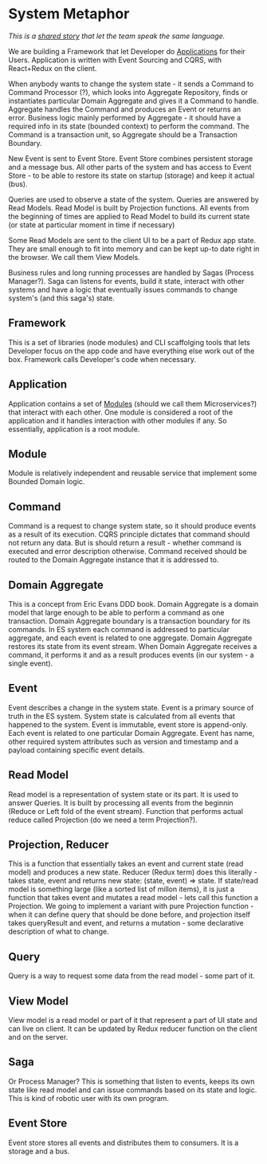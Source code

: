 # System Metaphor
*This is a [shared story](http://c2.com/xp/SystemMetaphor.html) that let the team speak the same language.*

We are building a Framework that let Developer do [Applications](#application) for their Users.
Application is written with Event Sourcing and CQRS, with React+Redux on the client.

When anybody wants to change the system state - it sends a Command to Command Processor (?), which looks into Aggregate Repository, finds or instantiates particular Domain Aggregate and gives it a Command to handle. Aggregate handles the Command and produces an Event or returns an error. Business logic mainly performed by Aggregate - it should have a required info in its state (bounded context) to perform the command. The Command is a transaction unit, so Aggregate should be a Transaction Boundary.

New Event is sent to Event Store. Event Store combines persistent storage and a message bus. All other parts of the system and has access to Event Store - to be able to restore its state on startup (storage) and keep it actual (bus).

Queries are used to observe a state of the system. Queries are answered by Read Models. Read Model is built by Projection functions. All events from the beginning of times are applied to Read Model to build its current state (or state at particular moment in time if necessary)

Some Read Models are sent to the client UI to be a part of Redux app state. They are small enough to fit into memory and can be kept up-to date right in the browser. We call them View Models.

Business rules and long running processes are handled by Sagas (Process Manager?). Saga can listens for events, build it state, interact with other systems and have a logic that eventually issues commands to change system's (and this saga's) state.

## Framework
This is a set of libraries (node modules) and CLI scaffolging tools that lets Developer focus on the app code and have everything else work out of the box. Framework calls Developer's code when necessary.

## Application
Application contains a set of [Modules](#module) (should we call them Microservices?) that interact with each other. One module is considered a root of the application and it handles interaction with other modules if any. So essentially, application is a root module.

## Module
Module is relatively independent and reusable service that implement some Bounded Domain logic.

## Command
Command is a request to change system state, so it should produce events as a result of its execution. CQRS principle dictates that command should not return any data. But is should return a result - whether command is executed and error description otherwise.
Command received should be routed to the Domain Aggregate instance that it is addressed to.

## Domain Aggregate
This is a concept from Eric Evans DDD book. Domain Aggregate is a domain model that large enough to be able to perform a command as one transaction. Domain Aggregate boundary is a transaction boundary for its commands. In ES system each command is addressed to particular aggregate, and each event is related to one aggregate. Domain Aggregate restores its state from its event stream. When Domain Aggregate receives a command, it performs it and as a result produces events (in our system - a single event).

## Event
Event describes a change in the system state. Event is a primary source of truth in the ES system. System state is calculated from all events that happened to the system. Event is immutable, event store is append-only. Each event is related to one particular Domain Aggregate. Event has name, other required system attributes such as version and timestamp and a payload containing specific event details.

## Read Model
Read model is a representation of system state or its part. It is used to answer Queries. It is built by processing all events from the beginnin (Reduce or Left fold of the event stream). Function that performs actual reduce called Projection (do we need a term Projection?).

## Projection, Reducer
This is a function that essentially takes an event and current state (read model) and produces a new state. Reducer (Redux term) does this literally - takes state, event and returns new state: (state, event) => state. If state/read model is something large (like a sorted list of millon items), it is just a function that takes event and mutates a read model - lets call this function a Projection.
We going to implement a variant with pure Projection function - when it can define query that should be done before, and projection itself takes queryResult and event, and returns a mutation - some declarative description of what to change.

## Query
Query is a way to request some data from the read model - some part of it.

## View Model
View model is a read model or part of it that represent a part of UI state and can live on client. It can be updated by Redux reducer function on the client and on the server.

## Saga
Or Process Manager? This is something that listen to events, keeps its own state like read model and can issue commands based on its state and logic. This is kind of robotic user with its own program.

## Event Store
Event store stores all events and distributes them to consumers. It is a storage and a bus.
